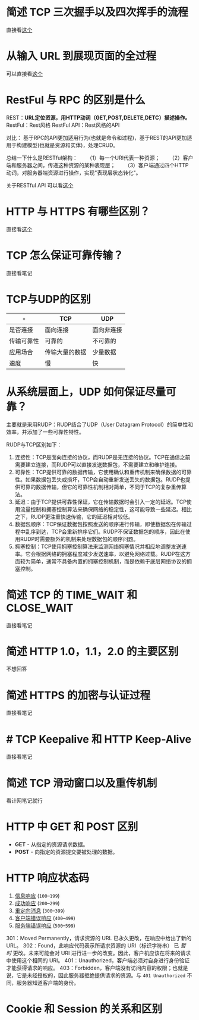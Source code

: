 # 简述 TCP 三次握手以及四次挥手的流程
直接看[这个](obsidian://open?vault=%E4%BB%8E%E5%A4%A7%E4%B8%89%E5%BC%80%E5%A7%8B%E7%9A%84%E5%AD%A6%E4%B9%A0&file=%E8%AE%A1%E7%AE%97%E6%9C%BA%E7%BD%91%E7%BB%9C%2F%E5%9B%BE%E8%A7%A3%E7%BD%91%E7%BB%9C%2FTCP%E7%AF%87%2FTCP%20%E4%B8%89%E6%AC%A1%E6%8F%A1%E6%89%8B%E4%B8%8E%E5%9B%9B%E6%AC%A1%E6%8C%A5%E6%89%8B%E9%9D%A2%E8%AF%95%E9%A2%98)

# 从输入 URL 到展现页面的全过程
可以直接看[这个](obsidian://open?vault=%E4%BB%8E%E5%A4%A7%E4%B8%89%E5%BC%80%E5%A7%8B%E7%9A%84%E5%AD%A6%E4%B9%A0&file=%E8%AE%A1%E7%AE%97%E6%9C%BA%E7%BD%91%E7%BB%9C%2F%E5%9B%BE%E8%A7%A3%E7%BD%91%E7%BB%9C%2F%E5%9F%BA%E7%A1%80%E7%AF%87%2F%E9%94%AE%E5%85%A5%E7%BD%91%E5%9D%80%E5%88%B0%E7%BD%91%E9%A1%B5%E6%98%BE%E7%A4%BA%EF%BC%8C%E6%9C%9F%E9%97%B4%E5%8F%91%E7%94%9F%E4%BA%86%E4%BB%80%E4%B9%88%EF%BC%9F)

# RestFul 与 RPC 的区别是什么
REST：**URL定位资源，用HTTP动词（GET,POST,DELETE,DETC）描述操作。**
RestFul：Rest风格
RestFul API：Rest风格的API

对比：
基于RPC的API更加适用行为(也就是命令和过程)，基于REST的API更加适用于构建模型(也就是资源和实体)，处理CRUD。

总结一下什么是RESTful架构：
　　（1）每一个URI代表一种资源；
　　（2）客户端和服务器之间，传递这种资源的某种表现层；
　　（3）客户端通过四个HTTP动词，对服务器端资源进行操作，实现"表现层状态转化"。

关于RESTful API 可以看[这个](https://www.ruanyifeng.com/blog/2014/05/restful_api.html)

# HTTP 与 HTTPS 有哪些区别？
直接看[这个](obsidian://open?vault=%E4%BB%8E%E5%A4%A7%E4%B8%89%E5%BC%80%E5%A7%8B%E7%9A%84%E5%AD%A6%E4%B9%A0&file=%E8%AE%A1%E7%AE%97%E6%9C%BA%E7%BD%91%E7%BB%9C%2F%E5%9B%BE%E8%A7%A3%E7%BD%91%E7%BB%9C%2FHTTP%E7%AF%87%2FHTTP%20%E5%B8%B8%E8%A7%81%E9%9D%A2%E8%AF%95%E9%A2%98)

# TCP 怎么保证可靠传输？
直接看笔记

# TCP与UDP的区别
|-|TCP|UDP|
|---|---|---|
|是否连接|面向连接|面向非连接|
|传输可靠性|可靠的|不可靠的|
|应用场合|传输大量的数据|少量数据|
|速度|慢|快|

# 从系统层面上，UDP 如何保证尽量可靠？
主要就是采用RUDP：RUDP结合了UDP（User Datagram Protocol）的简单性和效率，并添加了一些可靠性特性。

RUDP与TCP区别如下：
1. 连接性：TCP是面向连接的协议，而RUDP是无连接的协议。TCP在通信之前需要建立连接，而RUDP可以直接发送数据包，不需要建立和维护连接。
2. 可靠性：TCP提供可靠的数据传输，它使用确认和重传机制来确保数据的可靠性。如果数据包丢失或损坏，TCP会自动重新发送丢失的数据包。RUDP也提供可靠的数据传输，但它的可靠性机制相对简单，不同于TCP的复杂重传算法。
3. 延迟：由于TCP提供可靠性保证，它在传输数据时会引入一定的延迟。TCP使用流量控制和拥塞控制算法来确保网络的稳定性，这可能导致一些延迟。相比之下，RUDP更注重快速传输，它的延迟相对较低。
4. 数据包顺序：TCP保证数据包按照发送的顺序进行传输，即使数据包在传输过程中乱序到达，TCP会重新排序它们。RUDP不保证数据包的顺序，因此在使用RUDP时需要额外的机制来处理数据包的顺序问题。
5. 拥塞控制：TCP使用拥塞控制算法来监测网络拥塞情况并相应地调整发送速率。它会根据网络的拥塞程度减少发送速率，以避免网络过载。RUDP在这方面较为简单，通常不具备内置的拥塞控制机制，而是依赖于底层网络协议的拥塞控制。

# 简述 TCP 的 TIME_WAIT 和 CLOSE_WAIT
直接看笔记

# 简述 HTTP 1.0，1.1，2.0 的主要区别
不想回答

# 简述 HTTPS 的加密与认证过程
直接看笔记

# # TCP Keepalive 和 HTTP Keep-Alive
直接看笔记

# 简述 TCP 滑动窗口以及重传机制
看计网笔记就行

# HTTP 中 GET 和 POST 区别
- **GET** - 从指定的资源请求数据。
- **POST** - 向指定的资源提交要被处理的数据。

# HTTP 响应状态码
1. [信息响应](https://developer.mozilla.org/zh-CN/docs/Web/HTTP/Status#%E4%BF%A1%E6%81%AF%E5%93%8D%E5%BA%94) (`100`–`199`)
2. [成功响应](https://developer.mozilla.org/zh-CN/docs/Web/HTTP/Status#%E6%88%90%E5%8A%9F%E5%93%8D%E5%BA%94) (`200`–`299`)
3. [重定向消息](https://developer.mozilla.org/zh-CN/docs/Web/HTTP/Status#%E9%87%8D%E5%AE%9A%E5%90%91%E6%B6%88%E6%81%AF) (`300`–`399`)
4. [客户端错误响应](https://developer.mozilla.org/zh-CN/docs/Web/HTTP/Status#%E5%AE%A2%E6%88%B7%E7%AB%AF%E9%94%99%E8%AF%AF%E5%93%8D%E5%BA%94) (`400`–`499`)
5. [服务端错误响应](https://developer.mozilla.org/zh-CN/docs/Web/HTTP/Status#%E6%9C%8D%E5%8A%A1%E7%AB%AF%E9%94%99%E8%AF%AF%E5%93%8D%E5%BA%94) (`500`–`599`)

301：Moved Permanently，请求资源的 URL 已永久更改，在响应中给出了新的 URL。
302：Found，此响应代码表示所请求资源的 URI（标识字符串） 已 _暂时_ 更改。未来可能会对 URI 进行进一步的改变。因此，客户机应该在将来的请求中使用这个相同的 URI。
401：Unauthorized，客户端必须对自身进行身份验证才能获得请求的响应。
403：Forbidden，客户端没有访问内容的权限；也就是说，它是未经授权的，因此服务器拒绝提供请求的资源。与 `401 Unauthorized` 不同，服务器知道客户端的身份。

# Cookie 和 Session 的关系和区别
